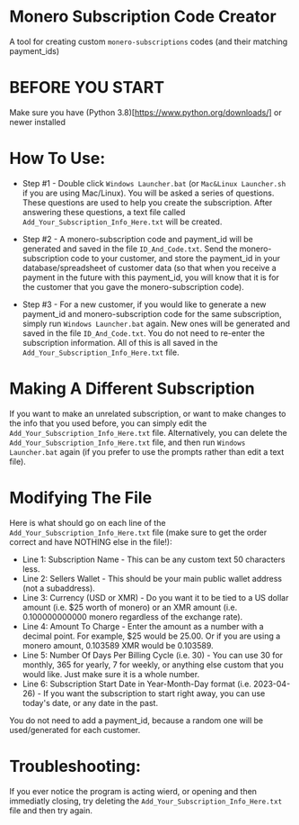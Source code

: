 # Monero Subscription Code Creator
A tool for creating custom `monero-subscriptions` codes (and their matching payment_ids)


# BEFORE YOU START 
Make sure you have (Python 3.8)[https://www.python.org/downloads/] or newer installed


# How To Use:
* Step #1 - Double click `Windows Launcher.bat` (or `Mac&Linux Launcher.sh` if you are using Mac/Linux). You will be asked a series of questions. These questions are used to help you create the subscription. After answering these questions, a text file called `Add_Your_Subscription_Info_Here.txt` will be created.

* Step #2 - A monero-subscription code and payment_id will be generated and saved in the file `ID_And_Code.txt`. Send the monero-subscription code to your customer, and store the payment_id in your database/spreadsheet of customer data (so that when you receive a payment in the future with this payment_id, you will know that it is for the customer that you gave the monero-subscription code). 
	
* Step #3 - For a new customer, if you would like to generate a new payment_id and monero-subscription code for the same subscription, simply run `Windows Launcher.bat` again. New ones will be generated and saved in the file `ID_And_Code.txt`. You do not need to re-enter the subscription information. All of this is all saved in the `Add_Your_Subscription_Info_Here.txt` file.


# Making A Different Subscription 
If you want to make an unrelated subscription, or want to make changes to the info that you used before, you can simply edit the `Add_Your_Subscription_Info_Here.txt` file.
Alternatively, you can delete the `Add_Your_Subscription_Info_Here.txt` file, and then run `Windows Launcher.bat` again (if you prefer to use the prompts rather than edit a text file).


# Modifying The File 
Here is what should go on each line of the `Add_Your_Subscription_Info_Here.txt` file (make sure to get the order correct and have NOTHING else in the file!):

* Line 1: Subscription Name - This can be any custom text 50 characters less. 
* Line 2: Sellers Wallet - This should be your main public wallet address (not a subaddress).
* Line 3: Currency (USD or XMR) - Do you want it to be tied to a US dollar amount (i.e. $25 worth of monero) or an XMR amount (i.e. 0.100000000000 monero regardless of the exchange rate).
* Line 4: Amount To Charge - Enter the amount as a number with a decimal point. For example, $25 would be 25.00. Or if you are using a monero amount, 0.103589 XMR would be 0.103589.
* Line 5: Number Of Days Per Billing Cycle (i.e. 30) - You can use 30 for monthly, 365 for yearly, 7 for weekly, or anything else custom that you would like. Just make sure it is a whole number.
* Line 6: Subscription Start Date in Year-Month-Day format (i.e. 2023-04-26) - If you want the subscription to start right away, you can use today's date, or any date in the past. 

You do not need to add a payment_id, because a random one will be used/generated for each customer. 


# Troubleshooting: 
If you ever notice the program is acting wierd, or opening and then immediatly closing, try deleting the `Add_Your_Subscription_Info_Here.txt` file and then try again.
